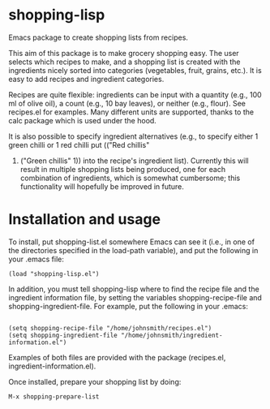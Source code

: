 shopping-lisp
=============

Emacs package to create shopping lists from recipes.

This aim of this package is to make grocery shopping easy. The user
selects which recipes to make, and a shopping list is created with the
ingredients nicely sorted into categories (vegetables, fruit, grains,
etc.). It is easy to add recipes and ingredient categories.

Recipes are quite flexible: ingredients can be input with a quantity
(e.g., 100 ml of olive oil), a count (e.g., 10 bay leaves), or neither
(e.g., flour). See recipes.el for examples. Many different units are
supported, thanks to the calc package which is used under the hood.

It is also possible to specify ingredient alternatives (e.g., to
specify either 1 green chilli or 1 red chilli put (("Red chillis"
1) ("Green chillis" 1)) into the recipe's ingredient list). Currently
this will result in multiple shopping lists being produced, one for
each combination of ingredients, which is somewhat cumbersome; this
functionality will hopefully be improved in future.

Installation and usage
======================

To install, put shopping-list.el somewhere Emacs can see it (i.e., in
one of the directories specified in the load-path variable), and put
the following in your .emacs file:

<code>(load "shopping-lisp.el")</code>

In addition, you must tell shopping-lisp where to find the recipe
file and the ingredient information file, by setting the variables
shopping-recipe-file and shopping-ingredient-file. For example, put
the following in your .emacs:

<code>
(setq shopping-recipe-file "/home/johnsmith/recipes.el")
(setq shopping-ingredient-file "/home/johnsmith/ingredient-information.el")
</code>

Examples of both files are provided with the package (recipes.el,
ingredient-information.el).

Once installed, prepare your shopping list by doing:

<code>M-x shopping-prepare-list</code>
